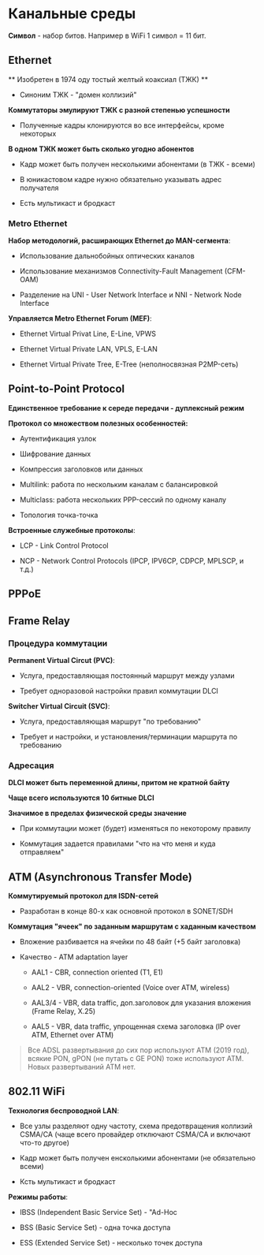 # Канальные среды

**Символ** - набор битов. Например в WiFi 1 символ = 11 бит.

## Ethernet

** Изобретен в 1974 оду тостый желтый коаксиал (ТЖК) **

- Синоним ТЖК - "домен коллизий"

**Коммутаторы эмулируют ТЖК с разной степенью успешности**

- Полученные кадры клонируются во все интерфейсы, кроме некоторых

**В одном ТЖК может быть сколько угодно абонентов**

- Кадр может быть получен несколькими абонентами (в ТЖК - всеми)

- В юникастовом кадре нужно обязательно указывать адрес получателя

- Есть мультикаст и бродкаст

### Metro Ethernet

**Набор методологий, расширающих Ethernet до MAN-сегмента**:

- Использование дальнобойных оптических каналов

- Использование механизмов Connectivity-Fault Management (CFM-OAM)

- Разделение на UNI - User Network Interface и NNI - Network Node Interface 

**Управляется Metro Ethernet Forum (MEF)**:

- Ethernet Virtual Privat Line, E-Line, VPWS

- Ethernet Virtual Private LAN, VPLS, E-LAN

- Ethernet Virtual Private Tree, E-Tree (неполносвязная P2MP-сеть)

## Point-to-Point Protocol

**Единственное требование к середе передачи - дуплексный режим**

**Протокол со множеством полезных особенностей:**

- Аутентификация узлок

- Шифрование данных

- Компрессия заголовков или данных

- Multilink: работа по нескольким каналам с балансировкой

- Multiclass: работа нескольких PPP-сессий по одному каналу

- Топология точка-точка

**Встроенные служебные протоколы**:

- LCP - Link Control Protocol

- NCP - Network Control Protocols (IPCP, IPV6CP, CDPCP, MPLSCP, и т.д.)

## PPPoE

## Frame Relay

### Процедура коммутации

**Permanent Virtual Circut (PVC)**:

- Услуга, предоставляющая постоянный маршрут между узлами

- Требует одноразовой настройки правил коммутации DLCI

**Switcher Virtual Circuit (SVC)**:

- Услуга, предоставляющая маршрут "по требованию"

- Требует и настройки, и установления/терминации маршрута по требованию

### Адресация

**DLCI может быть переменной длины, притом не кратной байту**

**Чаще всего используются 10 битные DLCI**

**Значимое в пределах физической среды значение**

- При коммутации может (будет) изменяться по некоторому правилу

- Коммутация задается правилами "что на что меня и куда отправляем"

## ATM (Asynchronous Transfer Mode)

**Коммутируемый протокол для ISDN-сетей**

- Разработан в конце 80-х как основной протокол в SONET/SDH

**Коммутация "ячеек" по заданным маршрутам с хаданным качеством**

- Вложение разбивается на ячейки по 48 байт (+5 байт заголовка)

- Качество - ATM adaptation layer

  - AAL1 - CBR, connection oriented (T1, E1)

  - AAL2 - VBR, connection-oriented (Voice over ATM, wireless)

  - AAL3/4 - VBR, data traffic, доп.заголовок для указания вложения (Frame Relay, X.25)

  - AAL5 - VBR, data traffic, упрощенная схема заголовка (IP over ATM, Ethernet over ATM)

> Все ADSL развертывания до сих пор используют ATM (2019 год), всякие PON, gPON (не путать с GE PON) тоже используют ATM. Новых развертываний ATM нет.

## 802.11 WiFi

**Технология беспроводной LAN**:

- Все узлы разделяют одну частоту, схема предотвращения коллизий CSMA/CA (чаще всего провайдер отключают CSMA/CA и включают что-то другое)

- Кадр может быть получен енсколькими абонентами (не обязательно всеми)

- Ксть мультикаст и бродкаст

**Режимы работы**:

- IBSS (Independent Basic Service Set) - "Ad-Hoc

- BSS (Basic Service Set) - одна точка доступа

- ESS (Extended Service Set) - несколько точек доступа
